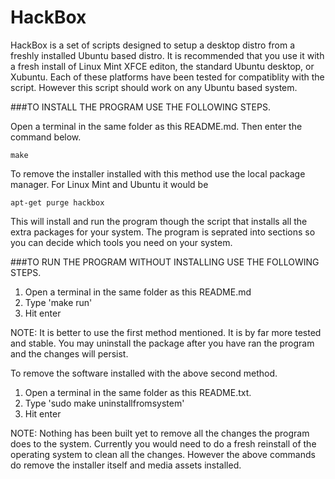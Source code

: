 HackBox
=======

HackBox is a set of scripts designed to setup a desktop distro from a freshly installed Ubuntu based distro. It is recommended that you use it with a fresh install of Linux Mint XFCE editon, the standard Ubuntu desktop, or Xubuntu. Each of these platforms have been tested for compatiblity with the script. However this script should work on any Ubuntu based system.


###TO INSTALL THE PROGRAM USE THE FOLLOWING STEPS.

Open a terminal in the same folder as this README.md. Then enter the command below.

    make
 
To remove the installer installed with this method use the local package manager. For Linux Mint and Ubuntu it would be

    apt-get purge hackbox

This will install and run the program though the script that installs all the extra packages for your system. The program is seprated into sections so you can decide which tools you need on your system.

###TO RUN THE PROGRAM WITHOUT INSTALLING USE THE FOLLOWING STEPS.

1. Open a terminal in the same folder as this README.md
2. Type 'make run'
3. Hit enter

NOTE:
    It is better to use the first method mentioned. It is by far
    more tested and stable. You may uninstall the package after
    you have ran the program and the changes will persist.

To remove the software installed with the above second method.

1. Open a terminal in the same folder as this README.txt.
2. Type 'sudo make uninstallfromsystem'
3. Hit enter

NOTE:
    Nothing has been built yet to remove all the changes the program does
    to the system. Currently you would need to do a fresh reinstall of the
    operating system to clean all the changes. However the above commands
    do remove the installer itself and media assets installed.
